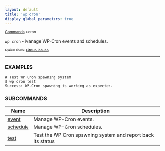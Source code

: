 ```yaml
---
layout: default
title: 'wp cron'
display_global_parameters: true
---
```


<small>[Commands](/commands/) &raquo; cron</small>

`wp cron` - Manage WP-Cron events and schedules.

<small>Quick links: <a href="https://github.com/wp-cli/wp-cli/issues?q=is%3Aopen+label%3Acommand%3Acron+sort%3Aupdated-desc">Github issues</a></small>

<hr />

### EXAMPLES

    # Test WP Cron spawning system
    $ wp cron test
    Success: WP-Cron spawning is working as expected.



### SUBCOMMANDS

<table>
	<thead>
	<tr>
		<th>Name</th>
		<th>Description</th>
	</tr>
	</thead>
	<tbody>
		<tr>
			<td><a href="/commands/cron/event/">event</a></td>
			<td>Manage WP-Cron events.</td>
		</tr>
		<tr>
			<td><a href="/commands/cron/schedule/">schedule</a></td>
			<td>Manage WP-Cron schedules.</td>
		</tr>
		<tr>
			<td><a href="/commands/cron/test/">test</a></td>
			<td>Test the WP Cron spawning system and report back its status.</td>
		</tr>
	</tbody>
</table>
